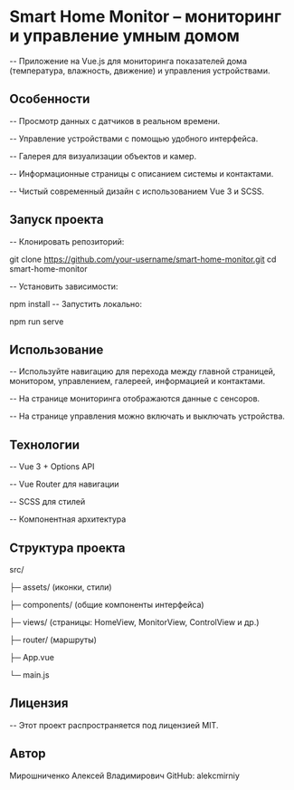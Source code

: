 # Smart Home Monitor – мониторинг и управление умным домом

-- Приложение на Vue.js для мониторинга показателей дома (температура, влажность, движение) и управления устройствами.

## Особенности

-- Просмотр данных с датчиков в реальном времени.

-- Управление устройствами с помощью удобного интерфейса.

-- Галерея для визуализации объектов и камер.

-- Информационные страницы с описанием системы и контактами.

-- Чистый современный дизайн с использованием Vue 3 и SCSS.

## Запуск проекта

-- Клонировать репозиторий:

git clone https://github.com/your-username/smart-home-monitor.git
cd smart-home-monitor

-- Установить зависимости:

npm install
-- Запустить локально:

npm run serve

## Использование

-- Используйте навигацию для перехода между главной страницей, монитором, управлением, галереей, информацией и контактами.

-- На странице мониторинга отображаются данные с сенсоров.

-- На странице управления можно включать и выключать устройства.

## Технологии

-- Vue 3 + Options API

-- Vue Router для навигации

-- SCSS для стилей

-- Компонентная архитектура

## Структура проекта

src/

├─ assets/ (иконки, стили)

├─ components/ (общие компоненты интерфейса)

├─ views/ (страницы: HomeView, MonitorView, ControlView и др.)

├─ router/ (маршруты)

├─ App.vue

└─ main.js

## Лицензия

-- Этот проект распространяется под лицензией MIT.

## Автор

Мирошниченко Алексей Владимирович
GitHub: alekcmirniy